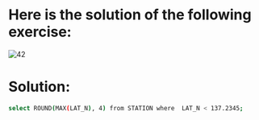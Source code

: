 # Here is the solution of the following exercise:
![42](https://github.com/lamia-datalover/SQL_Hackerrank_exercises/assets/145395677/0fa613ff-c87c-4a73-8156-991688aece71)

# Solution:
```bash
select ROUND(MAX(LAT_N), 4) from STATION where  LAT_N < 137.2345;
```
